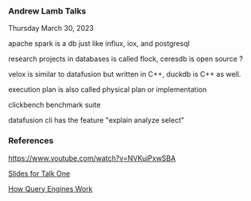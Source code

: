 
### Andrew Lamb Talks

Thursday March 30, 2023

apache spark is a db just like influx, iox, and postgresql

research projects in databases is called flock, ceresdb is open source ?

velox is similar to datafusion but written in C++, duckdb is C++ as well.

execution plan is also called physical plan or implementation

clickbench benchmark suite

datafusion cli has the feature "explain analyze select"

### References

https://www.youtube.com/watch?v=NVKujPxwSBA

[Slides for Talk One](https://docs.google.com/presentation/d/1D3GDVas-8y0sA4c8EOgdCvEjVND4s2E7I6zfs67Y4j8/edit#slide=id.p)

[How Query Engines Work](https://howqueryengineswork.com/)

